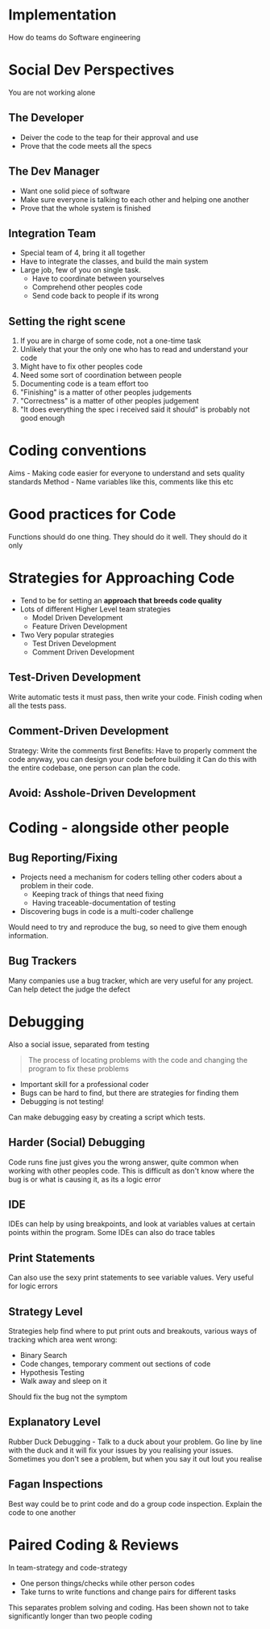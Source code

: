 # Implementation
How do teams do Software engineering

# Social Dev Perspectives
You are not working alone

## The Developer
- Deiver the code to the teap for their approval and use
- Prove that the code meets all the specs

## The Dev Manager
- Want one solid piece of software
- Make sure everyone is talking to each other and helping one another
- Prove that the whole system is finished

## Integration Team
- Special team of 4, bring it all together
- Have to integrate the classes, and build the main system
- Large job, few of you on single task.
	- Have to coordinate between yourselves
	- Comprehend other peoples code
	- Send code back to people if its wrong

## Setting the right scene
1. If you are in charge of some code, not a one-time task
2. Unlikely that your the only one who has to read and understand your code
3. Might have to fix other peoples code
4. Need some sort of coordination between people
5. Documenting code is a team effort too
6. "Finishing" is a matter of other peoples judgements
7. "Correctness" is a matter of other peoples judgement
8. "It does everything the spec i received said it should" is probably not good enough

# Coding conventions
Aims - Making code easier for everyone to understand and sets quality standards
Method - Name variables like this, comments like this etc

# Good practices for Code
Functions should do one thing. They should do it well. They should do it only

# Strategies for Approaching Code
- Tend to be for setting an **approach that breeds code quality**
- Lots of different Higher Level team strategies
	- Model Driven Development
	- Feature Driven Development
- Two Very popular strategies
	- Test Driven Development
	- Comment Driven Development

## Test-Driven Development
Write automatic tests it must pass, then write your code.
Finish coding when all the tests pass. 

## Comment-Driven Development
Strategy: Write the comments first
Benefits: Have to properly comment the code anyway, you can design your code before building it
Can do this with the entire codebase, one person can plan the code.

Avoid: Asshole-Driven Development
---
# Coding - alongside other people
## Bug Reporting/Fixing
- Projects need a mechanism for coders telling other coders about a problem in their code.
	- Keeping track of things that need fixing
	- Having traceable-documentation of testing
- Discovering bugs in code is a multi-coder challenge

Would need to try and reproduce the bug, so need to give them enough information.

## Bug Trackers
Many companies use a bug tracker, which are very useful for any project. Can help detect the judge the defect

# Debugging
Also a social issue, separated from testing
> The process of locating problems with the code and changing the program to fix these problems

- Important skill for a professional coder
- Bugs can be hard to find, but there are strategies for finding them
- Debugging is not testing!

Can make debugging easy by creating a script which tests.
## Harder (Social) Debugging
Code runs fine just gives you the wrong answer, quite common when working with other peoples code. This is difficult as don't know where the bug is or what is causing it, as its a logic error

## IDE
IDEs can help by using breakpoints, and look at variables values at certain points within the program. Some IDEs can also do trace tables

## Print Statements
Can also use the sexy print statements to see variable values. Very useful for logic errors

## Strategy Level
Strategies help find where to put print outs and breakouts, various ways of tracking which area went wrong:
- Binary Search
- Code changes, temporary comment out sections of code
- Hypothesis Testing
- Walk away and sleep on it

Should fix the bug not the symptom

## Explanatory Level
Rubber Duck Debugging - Talk to a duck about your problem. Go line by line with the duck and it will fix your issues by you realising your issues. Sometimes you don't see a problem, but when you say it out lout you realise

## Fagan Inspections
Best way could be to print code and do a group code inspection. Explain the code to one another

# Paired Coding & Reviews
In team-strategy and code-strategy
- One person things/checks while other person codes
- Take turns to write functions and change pairs for different tasks

This separates problem solving and coding.
Has been shown not to take significantly longer than two people coding

